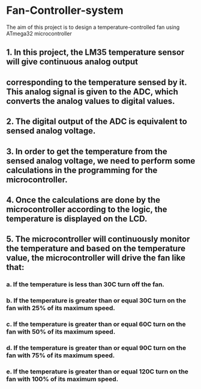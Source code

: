 # Fan-Controller-system
The aim of this project is to design a temperature-controlled fan using ATmega32 microcontroller
## 1. In this project, the LM35 temperature sensor will give continuous analog output 
## corresponding to the temperature sensed by it. This analog signal is given to the ADC,  which converts the analog values to digital values.
## 2. The digital output of the ADC is equivalent to sensed analog voltage.
## 3. In order to get the temperature from the sensed analog voltage, we need to perform some  calculations in the programming for the microcontroller.
## 4. Once the calculations are done by the microcontroller according to the logic, the  temperature is displayed on the LCD. 
## 5. The microcontroller will continuously monitor the temperature and based on the  temperature value, the microcontroller will drive the fan like that:
### a. If the temperature is less than 30C turn off the fan.
### b. If the temperature is greater than or equal 30C turn on the fan with 25% of its  maximum speed.
### c. If the temperature is greater than or equal 60C turn on the fan with 50% of its  maximum speed.
### d. If the temperature is greater than or equal 90C turn on the fan with 75% of its maximum speed.

### e. If the temperature is greater than or equal 120C turn on the fan with 100% of its maximum speed.

